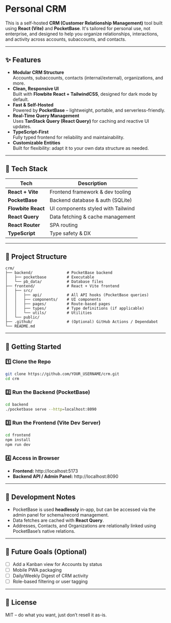 # Personal CRM

This is a self-hosted **CRM (Customer Relationship Management)** tool built using **React (Vite)** and **PocketBase**. It's tailored for personal use, not enterprise, and designed to help you organize relationships, interactions, and activity across accounts, subaccounts, and contacts.

---

## ✨ Features

- **Modular CRM Structure**  
  Accounts, subaccounts, contacts (internal/external), organizations, and more.
- **Clean, Responsive UI**  
  Built with **Flowbite React + TailwindCSS**, designed for dark mode by default.
- **Fast & Self-Hosted**  
  Powered by **PocketBase** – lightweight, portable, and serverless-friendly.
- **Real-Time Query Management**  
  Uses **TanStack Query (React Query)** for caching and reactive UI updates.
- **TypeScript-First**  
  Fully typed frontend for reliability and maintainability.
- **Customizable Entities**  
  Built for flexibility: adapt it to your own data structure as needed.

---

## 📁 Tech Stack

| Tech              | Description                        |
|-------------------|------------------------------------|
| **React + Vite**  | Frontend framework & dev tooling   |
| **PocketBase**    | Backend database & auth (SQLite)   |
| **Flowbite React**| UI components styled with Tailwind |
| **React Query**   | Data fetching & cache management   |
| **React Router**  | SPA routing                        |
| **TypeScript**    | Type safety & DX                   |

---

## 💂 Project Structure

```
crm/
├── backend/               # PocketBase backend
│   ├── pocketbase         # Executable
│   └── pb_data/           # Database files
├── frontend/              # React + Vite frontend
│   ├── src/
│   │   ├── api/           # All API hooks (PocketBase queries)
│   │   ├── components/    # UI components
│   │   ├── pages/         # Route-based pages
│   │   ├── types/         # Type definitions (if applicable)
│   │   └── utils/         # Utilities
│   └── public/
├── .github/               # (Optional) GitHub Actions / Dependabot
└── README.md
```

---

## 🚀 Getting Started

### 1️⃣ Clone the Repo
```bash
git clone https://github.com/YOUR_USERNAME/crm.git
cd crm
```

### 2️⃣ Run the Backend (PocketBase)
```bash
cd backend
./pocketbase serve --http=localhost:8090
```

### 3️⃣ Run the Frontend (Vite Dev Server)
```bash
cd frontend
npm install
npm run dev
```

### 4️⃣ Access in Browser
- **Frontend:** http://localhost:5173  
- **Backend API / Admin Panel:** http://localhost:8090

---

## 🔪 Development Notes

- PocketBase is used **headlessly** in-app, but can be accessed via the admin panel for schema/record management.
- Data fetches are cached with **React Query**.
- Addresses, Contacts, and Organizations are relationally linked using PocketBase’s native relations.

---

## 📌 Future Goals (Optional)

- [ ] Add a Kanban view for Accounts by status  
- [ ] Mobile PWA packaging  
- [ ] Daily/Weekly Digest of CRM activity  
- [ ] Role-based filtering or user tagging

---

## 📜 License

MIT – do what you want, just don’t resell it as-is.

